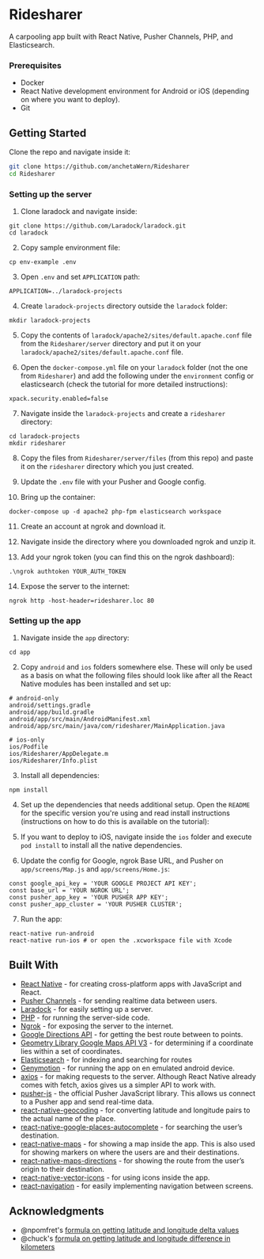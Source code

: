 # Ridesharer
A carpooling app built with React Native, Pusher Channels, PHP, and Elasticsearch.

### Prerequisites

* Docker
* React Native development environment for Android or iOS (depending on where you want to deploy).
* Git

## Getting Started

Clone the repo and navigate inside it:

```bash
git clone https://github.com/anchetaWern/Ridesharer
cd Ridesharer
```

### Setting up the server

1. Clone laradock and navigate inside:

```
git clone https://github.com/Laradock/laradock.git
cd laradock
```


2. Copy sample environment file:

```
cp env-example .env
```

3. Open `.env` and set `APPLICATION` path:

```
APPLICATION=../laradock-projects
```

4. Create `laradock-projects` directory outside the `laradock` folder:

```
mkdir laradock-projects
```

5. Copy the contents of `laradock/apache2/sites/default.apache.conf` file from the `Ridesharer/server` directory and put it on your `laradock/apache2/sites/default.apache.conf` file.


6. Open the `docker-compose.yml` file on your `laradock` folder (not the one from `Ridesharer`) and add the following under the `environment` config or elasticsearch (check the tutorial for more detailed instructions):

```
xpack.security.enabled=false
```

7. Navigate inside the `laradock-projects` and create a `ridesharer` directory:

```
cd laradock-projects
mkdir ridesharer
```

8. Copy the files from `Ridesharer/server/files` (from this repo) and paste it on the `ridesharer` directory which you just created.

9. Update the `.env` file with your Pusher and Google config.

10. Bring up the container:

```
docker-compose up -d apache2 php-fpm elasticsearch workspace
```

11. Create an account at ngrok and download it.

12. Navigate inside the directory where you downloaded ngrok and unzip it. 

13. Add your ngrok token (you can find this on the ngrok dashboard):

```
.\ngrok authtoken YOUR_AUTH_TOKEN
```

14. Expose the server to the internet:

```
ngrok http -host-header=ridesharer.loc 80
```


### Setting up the app

1. Navigate inside the `app` directory:

```
cd app
```

2. Copy `android` and `ios` folders somewhere else. These will only be used as a basis on what the following files should look like after all the React Native modules has been installed and set up:

```
# android-only
android/settings.gradle
android/app/build.gradle
android/app/src/main/AndroidManifest.xml
android/app/src/main/java/com/ridesharer/MainApplication.java

# ios-only
ios/Podfile
ios/Ridesharer/AppDelegate.m
ios/Ridesharer/Info.plist
```

3. Install all dependencies:

```
npm install
```

4. Set up the dependencies that needs additional setup. Open the `README` for the specific version you're using and read install instructions (instructions on how to do this is available on the tutorial):

5. If you want to deploy to iOS, navigate inside the `ios` folder and execute `pod install` to install all the native dependencies.

6. Update the config for Google, ngrok Base URL, and Pusher on `app/screens/Map.js` and `app/screens/Home.js`:

```
const google_api_key = 'YOUR GOOGLE PROJECT API KEY';
const base_url = 'YOUR NGROK URL';
const pusher_app_key = 'YOUR PUSHER APP KEY';
const pusher_app_cluster = 'YOUR PUSHER CLUSTER';
```

7. Run the app:

```
react-native run-android
react-native run-ios # or open the .xcworkspace file with Xcode
```


## Built With

* [React Native](http://facebook.github.io/react-native/) - for creating cross-platform apps with JavaScript and React.
* [Pusher Channels](https://pusher.com/) - for sending realtime data between users.
* [Laradock](http://laradock.io/) - for easily setting up a server.
* [PHP](http://php.net/) - for running the server-side code.
* [Ngrok](https://ngrok.com/) - for exposing the server to the internet.
* [Google Directions API](https://developers.google.com/maps/documentation/directions/intro) - for getting the best route between to points.
* [Geometry Library Google Maps API V3](https://github.com/alexpechkarev/geometry-library) - for determining if a coordinate lies within a set of coordinates.
* [Elasticsearch](https://www.elastic.co/) - for indexing and searching for routes
* [Genymotion](https://www.genymotion.com/) - for running the app on en emulated android device.
* [axios](https://github.com/axios/axios) - for making requests to the server. Although React Native already comes with fetch, axios gives us a simpler API to work with.
* [pusher-js](https://github.com/pusher/pusher-js) - the official Pusher JavaScript library. This allows us connect to a Pusher app and send real-time data.
* [react-native-geocoding](https://github.com/marlove/react-native-geocoding) - for converting latitude and longitude pairs to the actual name of the place.
* [react-native-google-places-autocomplete](https://github.com/FaridSafi/react-native-google-places-autocomplete) - for searching the user’s destination.
* [react-native-maps](https://github.com/react-community/react-native-maps) - for showing a map inside the app. This is also used for showing markers on where the users are and their destinations. 
* [react-native-maps-directions](https://github.com/bramus/react-native-maps-directions) - for showing the route from the user’s origin to their destination. 
* [react-native-vector-icons](https://github.com/oblador/react-native-vector-icons) - for using icons inside the app.
* [react-navigation](https://github.com/react-navigation/react-navigation) - for easily implementing navigation between screens.


## Acknowledgments

- @npomfret's [formula on getting latitude and longitude delta values](https://github.com/react-community/react-native-maps/issues/505#issuecomment-285393532)
- @chuck's [formula on getting latitude and longitude difference in kilometers](https://stackoverflow.com/a/27943/472034)


